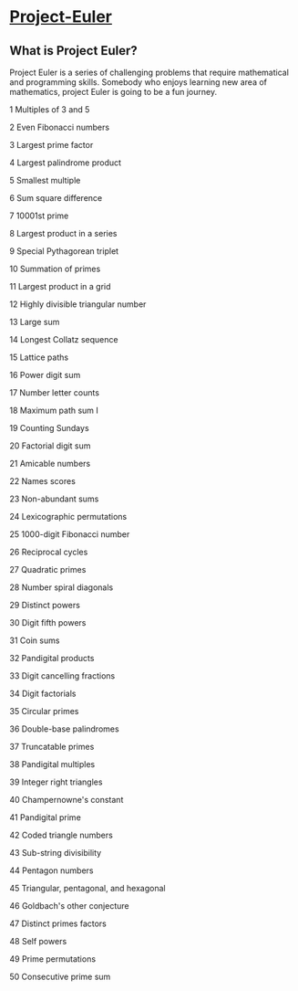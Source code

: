 # [Project-Euler](https://projecteuler.net/archives)

## What is Project Euler?

Project Euler is a series of challenging problems that require mathematical and programming skills. Somebody who enjoys learning new area of mathematics, project Euler is going to be a fun journey.

1	Multiples of 3 and 5	

2	Even Fibonacci numbers	

3	Largest prime factor	

4	Largest palindrome product	

5	Smallest multiple	

6	Sum square difference	

7	10001st prime	

8	Largest product in a series	

9	Special Pythagorean triplet	

10	Summation of primes	

11	Largest product in a grid	

12	Highly divisible triangular number	

13	Large sum	

14	Longest Collatz sequence	

15	Lattice paths	

16	Power digit sum	

17	Number letter counts	

18	Maximum path sum I	

19	Counting Sundays	

20	Factorial digit sum	

21	Amicable numbers	

22	Names scores	

23	Non-abundant sums	

24	Lexicographic permutations	

25	1000-digit Fibonacci number	

26	Reciprocal cycles	

27	Quadratic primes	

28	Number spiral diagonals	

29	Distinct powers	

30	Digit fifth powers	

31	Coin sums	

32	Pandigital products	

33	Digit cancelling fractions	

34	Digit factorials	

35	Circular primes	

36	Double-base palindromes	

37	Truncatable primes	

38	Pandigital multiples	

39	Integer right triangles	

40	Champernowne's constant	

41	Pandigital prime	

42	Coded triangle numbers	

43	Sub-string divisibility	

44	Pentagon numbers	

45	Triangular, pentagonal, and hexagonal	

46	Goldbach's other conjecture	

47	Distinct primes factors	

48	Self powers	

49	Prime permutations	

50	Consecutive prime sum	
